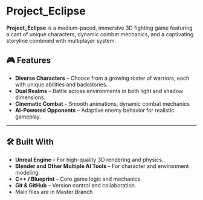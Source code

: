 

# Project_Eclipse

**Project_Eclipse** is a medium-paced, immersive 3D fighting game featuring a cast of unique characters, dynamic combat mechanics, and a captivating storyline combined with multiplayer system.

## 🎮 Features

- **Diverse Characters** – Choose from a growing roster of warriors, each with unique abilities and backstories.
- **Dual Realms** – Battle across environments in both light and shadow dimensions.
- **Cinematic Combat** – Smooth animations, dynamic combat mechanics
- **AI-Powered Opponents** – Adaptive enemy behavior for realistic gameplay.

---

## 🛠️ Built With

- **Unreal Engine** – For high-quality 3D rendering and physics.
- **Blender and Other Multiple AI Tools** – For character and environment modeling.
- **C++ / Blueprint** – Core game logic and mechanics.
- **Git & GitHub** – Version control and collaboration.
- Main files are in Master Branch
